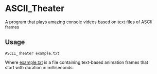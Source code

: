 # ASCII_Theater
A program that plays amazing console videos based on text files of ASCII frames

## Usage
    ASCII_Theater example.txt

Where [example.txt](https://raw.githubusercontent.com/Ivan-Kouznetsov/ASCII_Theater/master/ASCII_Theater/example.txt) is a file containing text-based animation frames that start with duration in milliseconds.
